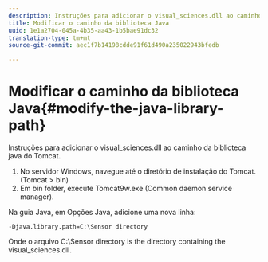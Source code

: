 ```yaml
---
description: Instruções para adicionar o visual_sciences.dll ao caminho da biblioteca java do Tomcat.
title: Modificar o caminho da biblioteca Java
uuid: 1e1a2704-045a-4b35-aa43-1b5bae91dc32
translation-type: tm+mt
source-git-commit: aec1f7b14198cdde91f61d490a235022943bfedb

---
```



# Modificar o caminho da biblioteca Java{#modify-the-java-library-path}

Instruções para adicionar o visual_sciences.dll ao caminho da biblioteca java do Tomcat.

1. No servidor Windows, navegue até o diretório de instalação do Tomcat. (Tomcat > bin)
1. Em bin folder, execute Tomcat9w.exe (Common daemon service manager).

Na guia Java, em Opções Java, adicione uma nova linha:

```
-Djava.library.path=C:\Sensor directory
```

Onde o arquivo C:\Sensor directory is the directory containing the visual_sciences.dll.
